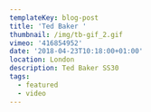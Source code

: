 ```yaml
---
templateKey: blog-post
title: 'Ted Baker '
thumbnail: /img/tb-gif_2.gif
vimeo: '416854952'
date: '2018-04-23T10:18:00+01:00'
location: London
description: Ted Baker SS30
tags:
  - featured
  - video
---
```


